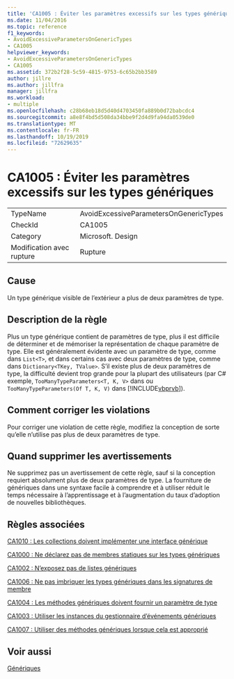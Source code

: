 ```yaml
---
title: 'CA1005 : Éviter les paramètres excessifs sur les types génériques'
ms.date: 11/04/2016
ms.topic: reference
f1_keywords:
- AvoidExcessiveParametersOnGenericTypes
- CA1005
helpviewer_keywords:
- AvoidExcessiveParametersOnGenericTypes
- CA1005
ms.assetid: 372b2f28-5c59-4815-9753-6c65b2bb3589
author: jillre
ms.author: jillfra
manager: jillfra
ms.workload:
- multiple
ms.openlocfilehash: c28b68eb18d5d40d4703450fa889b0d72babcdc4
ms.sourcegitcommit: a8e8f4bd5d508da34bbe9f2d4d9fa94da0539de0
ms.translationtype: MT
ms.contentlocale: fr-FR
ms.lasthandoff: 10/19/2019
ms.locfileid: "72629635"
---
```

# <a name="ca1005-avoid-excessive-parameters-on-generic-types"></a>CA1005 : Éviter les paramètres excessifs sur les types génériques

|||
|-|-|
|TypeName|AvoidExcessiveParametersOnGenericTypes|
|CheckId|CA1005|
|Category|Microsoft. Design|
|Modification avec rupture|Rupture|

## <a name="cause"></a>Cause
Un type générique visible de l’extérieur a plus de deux paramètres de type.

## <a name="rule-description"></a>Description de la règle
Plus un type générique contient de paramètres de type, plus il est difficile de déterminer et de mémoriser la représentation de chaque paramètre de type. Elle est généralement évidente avec un paramètre de type, comme dans `List<T>`, et dans certains cas avec deux paramètres de type, comme dans `Dictionary<TKey, TValue>`. S’il existe plus de deux paramètres de type, la difficulté devient trop grande pour la plupart des utilisateurs (par C# exemple, `TooManyTypeParameters<T, K, V>` dans ou `TooManyTypeParameters(Of T, K, V)` dans [!INCLUDE[vbprvb](../code-quality/includes/vbprvb_md.md)]).

## <a name="how-to-fix-violations"></a>Comment corriger les violations
Pour corriger une violation de cette règle, modifiez la conception de sorte qu’elle n’utilise pas plus de deux paramètres de type.

## <a name="when-to-suppress-warnings"></a>Quand supprimer les avertissements
Ne supprimez pas un avertissement de cette règle, sauf si la conception requiert absolument plus de deux paramètres de type. La fourniture de génériques dans une syntaxe facile à comprendre et à utiliser réduit le temps nécessaire à l’apprentissage et à l’augmentation du taux d’adoption de nouvelles bibliothèques.

## <a name="related-rules"></a>Règles associées
[CA1010 : Les collections doivent implémenter une interface générique](../code-quality/ca1010.md)

[CA1000 : Ne déclarez pas de membres statiques sur les types génériques](../code-quality/ca1000.md)

[CA1002 : N’exposez pas de listes génériques](../code-quality/ca1002.md)

[CA1006 : Ne pas imbriquer les types génériques dans les signatures de membre](../code-quality/ca1006.md)

[CA1004 : Les méthodes génériques doivent fournir un paramètre de type](../code-quality/ca1004.md)

[CA1003 : Utiliser les instances du gestionnaire d’événements génériques](../code-quality/ca1003.md)

[CA1007 : Utiliser des méthodes génériques lorsque cela est approprié](../code-quality/ca1007.md)

## <a name="see-also"></a>Voir aussi
[Génériques](/dotnet/csharp/programming-guide/generics/index)
